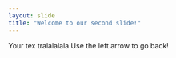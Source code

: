 ```yaml
---
layout: slide
title: "Welcome to our second slide!"
---
```

Your tex tralalalala
Use the left arrow to go back!
